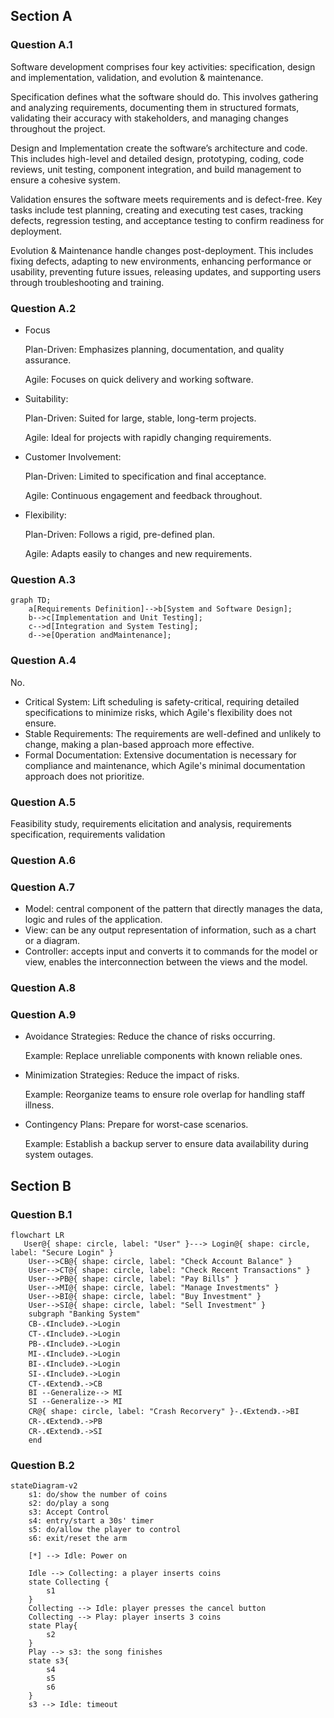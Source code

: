 ## Section A
### Question A.1
Software development comprises four key activities: specification, design and implementation, validation, and evolution & maintenance.

Specification defines what the software should do. This involves gathering and analyzing requirements, documenting them in structured formats, validating their accuracy with stakeholders, and managing changes throughout the project.

Design and Implementation create the software’s architecture and code. This includes high-level and detailed design, prototyping, coding, code reviews, unit testing, component integration, and build management to ensure a cohesive system.

Validation ensures the software meets requirements and is defect-free. Key tasks include test planning, creating and executing test cases, tracking defects, regression testing, and acceptance testing to confirm readiness for deployment.

Evolution & Maintenance handle changes post-deployment. This includes fixing defects, adapting to new environments, enhancing performance or usability, preventing future issues, releasing updates, and supporting users through troubleshooting and training.

### Question A.2
- Focus

  Plan-Driven: Emphasizes planning, documentation, and quality assurance.

  Agile: Focuses on quick delivery and working software.
- Suitability:

  Plan-Driven: Suited for large, stable, long-term projects.

  Agile: Ideal for projects with rapidly changing requirements.
- Customer Involvement:

  Plan-Driven: Limited to specification and final acceptance.

  Agile: Continuous engagement and feedback throughout.
- Flexibility:

  Plan-Driven: Follows a rigid, pre-defined plan.

  Agile: Adapts easily to changes and new requirements.

### Question A.3

```mermaid
graph TD;
    a[Requirements Definition]-->b[System and Software Design];
    b-->c[Implementation and Unit Testing];
    c-->d[Integration and System Testing];
    d-->e[Operation andMaintenance];
```

### Question A.4
No.
- Critical System: Lift scheduling is safety-critical, requiring detailed specifications to minimize risks, which Agile's flexibility does not ensure.
- Stable Requirements: The requirements are well-defined and unlikely to change, making a plan-based approach more effective.
- Formal Documentation: Extensive documentation is necessary for compliance and maintenance, which Agile's minimal documentation approach does not prioritize.

### Question A.5

Feasibility study, requirements elicitation and analysis, requirements specification, requirements validation

### Question A.6

### Question A.7

- Model: central component of the pattern that directly manages the data, logic and rules of the application.
- View: can be any output representation of information, such as a chart or a diagram.
- Controller: accepts input and converts it to commands for the model or view, enables the interconnection between the views and the model.

### Question A.8

### Question A.9

- Avoidance Strategies: Reduce the chance of risks occurring.
  
  Example: Replace unreliable components with known reliable ones.
- Minimization Strategies: Reduce the impact of risks.
  
  Example: Reorganize teams to ensure role overlap for handling staff illness.
- Contingency Plans: Prepare for worst-case scenarios.
  
  Example: Establish a backup server to ensure data availability during system outages.

## Section B
### Question B.1
```mermaid
flowchart LR
   User@{ shape: circle, label: "User" }---> Login@{ shape: circle, label: "Secure Login" }
    User-->CB@{ shape: circle, label: "Check Account Balance" }
    User-->CT@{ shape: circle, label: "Check Recent Transactions" }
    User-->PB@{ shape: circle, label: "Pay Bills" }
    User-->MI@{ shape: circle, label: "Manage Investments" }
    User-->BI@{ shape: circle, label: "Buy Investment" }
    User-->SI@{ shape: circle, label: "Sell Investment" }
    subgraph "Banking System"
    CB-.《Include》.->Login
    CT-.《Include》.->Login
    PB-.《Include》.->Login
    MI-.《Include》.->Login
    BI-.《Include》.->Login
    SI-.《Include》.->Login
    CT-.《Extend》.->CB
    BI --Generalize--> MI
    SI --Generalize--> MI
    CR@{ shape: circle, label: "Crash Recorvery" }-.《Extend》.->BI
    CR-.《Extend》.->PB
    CR-.《Extend》.->SI
    end
```
### Question B.2
```mermaid
stateDiagram-v2
    s1: do/show the number of coins 
    s2: do/play a song
    s3: Accept Control
    s4: entry/start a 30s' timer
    s5: do/allow the player to control
    s6: exit/reset the arm

    [*] --> Idle: Power on

    Idle --> Collecting: a player inserts coins 
    state Collecting {
        s1
    }
    Collecting --> Idle: player presses the cancel button
    Collecting --> Play: player inserts 3 coins
    state Play{
        s2
    }
    Play --> s3: the song finishes
    state s3{
        s4
        s5
        s6
    }
    s3 --> Idle: timeout
```